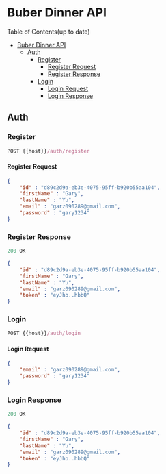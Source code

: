 # Buber Dinner API

Table of Contents(up to date)
- [Buber Dinner API](#buber-dinner-api)
	- [Auth](#auth)
		- [Register](#register)
			- [Register Request](#register-request)
			- [Register Response](#register-response)
		- [Login](#login)
			- [Login Request](#login-request)
			- [Login Response](#login-response)

## Auth

### Register

```js
POST {{host}}/auth/register
```

#### Register Request

```json
{
	"id" : "d89c2d9a-eb3e-4075-95ff-b920b55aa104",
	"firstName" : "Gary",
	"lastName" : "Yu",
	"email" : "garz090289@gmail.com",
	"password" : "gary1234"
}
```

### Register Response

```js
200 OK
```

```json
{
	"id" : "d89c2d9a-eb3e-4075-95ff-b920b55aa104",
	"firstName" : "Gary",
	"lastName" : "Yu",
	"email" : "garz090289@gmail.com",
	"token" : "eyJhb..hbbQ"
}
```
### Login

```js
POST {{host}}/auth/login
```

#### Login Request

```json
{
	"email" : "garz090289@gmail.com",
	"password" : "gary1234"
}
```

### Login Response

```js
200 OK
```

```json
{
	"id" : "d89c2d9a-eb3e-4075-95ff-b920b55aa104",
	"firstName" : "Gary",
	"lastName" : "Yu",
	"email" : "garz090289@gmail.com",
	"token" : "eyJhb..hbbQ"
}
```